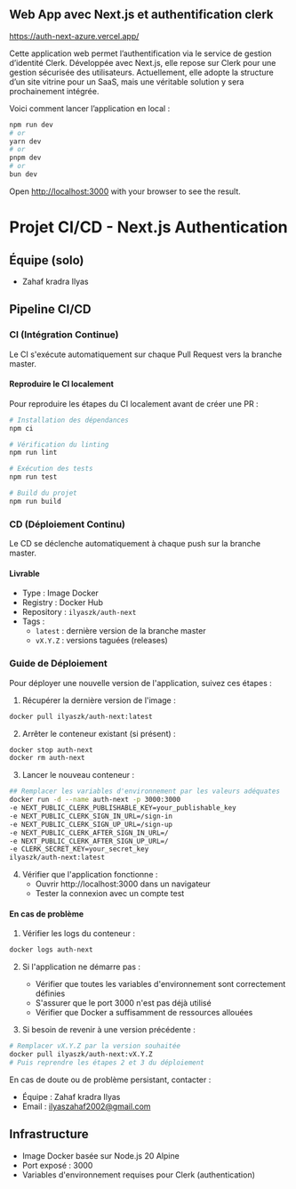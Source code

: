 ## Web App avec Next.js et authentification clerk

https://auth-next-azure.vercel.app/

Cette application web permet l’authentification via le service de gestion d’identité Clerk.
Développée avec Next.js, elle repose sur Clerk pour une gestion sécurisée des utilisateurs.
Actuellement, elle adopte la structure d’un site vitrine pour un SaaS, mais une véritable solution y sera prochainement intégrée.

Voici comment lancer l’application en local :

```bash
npm run dev
# or
yarn dev
# or
pnpm dev
# or
bun dev
```

Open [http://localhost:3000](http://localhost:3000) with your browser to see the result.

# Projet CI/CD - Next.js Authentication

## Équipe (solo)

- Zahaf kradra Ilyas

## Pipeline CI/CD

### CI (Intégration Continue)

Le CI s'exécute automatiquement sur chaque Pull Request vers la branche master.

#### Reproduire le CI localement

Pour reproduire les étapes du CI localement avant de créer une PR :

```bash
# Installation des dépendances
npm ci

# Vérification du linting
npm run lint

# Exécution des tests
npm run test

# Build du projet
npm run build

```

### CD (Déploiement Continu)

Le CD se déclenche automatiquement à chaque push sur la branche master.

#### Livrable

- Type : Image Docker
- Registry : Docker Hub
- Repository : `ilyaszk/auth-next`
- Tags :
  - `latest` : dernière version de la branche master
  - `vX.Y.Z` : versions taguées (releases)

### Guide de Déploiement

Pour déployer une nouvelle version de l'application, suivez ces étapes :

1. Récupérer la dernière version de l'image :

```bash
docker pull ilyaszk/auth-next:latest
```

2. Arrêter le conteneur existant (si présent) :

```bash
docker stop auth-next
docker rm auth-next
```

3. Lancer le nouveau conteneur :

```bash
## Remplacer les variables d'environnement par les valeurs adéquates
docker run -d --name auth-next -p 3000:3000
-e NEXT_PUBLIC_CLERK_PUBLISHABLE_KEY=your_publishable_key
-e NEXT_PUBLIC_CLERK_SIGN_IN_URL=/sign-in
-e NEXT_PUBLIC_CLERK_SIGN_UP_URL=/sign-up
-e NEXT_PUBLIC_CLERK_AFTER_SIGN_IN_URL=/
-e NEXT_PUBLIC_CLERK_AFTER_SIGN_UP_URL=/
-e CLERK_SECRET_KEY=your_secret_key
ilyaszk/auth-next:latest
```

4. Vérifier que l'application fonctionne :
   - Ouvrir http://localhost:3000 dans un navigateur
   - Tester la connexion avec un compte test

#### En cas de problème

1. Vérifier les logs du conteneur :

```bash
docker logs auth-next
```

2. Si l'application ne démarre pas :

   - Vérifier que toutes les variables d'environnement sont correctement définies
   - S'assurer que le port 3000 n'est pas déjà utilisé
   - Vérifier que Docker a suffisamment de ressources allouées

3. Si besoin de revenir à une version précédente :

```bash
# Remplacer vX.Y.Z par la version souhaitée
docker pull ilyaszk/auth-next:vX.Y.Z
# Puis reprendre les étapes 2 et 3 du déploiement
```

En cas de doute ou de problème persistant, contacter :

- Équipe : Zahaf kradra Ilyas
- Email : ilyaszahaf2002@gmail.com

## Infrastructure

- Image Docker basée sur Node.js 20 Alpine
- Port exposé : 3000
- Variables d'environnement requises pour Clerk (authentication)
